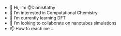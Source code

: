 - 👋 Hi, I’m @DianisKathy
- 👀 I’m interested in Computational Chemistry
- 🌱 I’m currently learning DFT
- 💞️ I’m looking to collaborate on nanotubes simulations
- 📫 How to reach me ...

<!---
DianisKathy/DianisKathy is a ✨ special ✨ repository because its `README.md` (this file) appears on your GitHub profile.
You can click the Preview link to take a look at your changes.
--->
